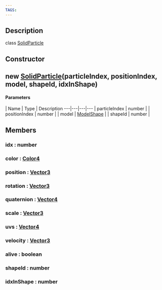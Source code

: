 ```yaml
---
TAGS:
---
```

## Description

class [SolidParticle](/classes/2.3/SolidParticle)



## Constructor

##  new [SolidParticle](/classes/2.3/SolidParticle)(particleIndex, positionIndex, model, shapeId, idxInShape)



#### Parameters
 | Name | Type | Description
---|---|---|---
 | particleIndex | number | 
 | positionIndex | number | 
 | model | [ModelShape](/classes/2.3/ModelShape) | 
 | shapeId | number | 
## Members

### idx : number



### color : [Color4](/classes/2.3/Color4)



### position : [Vector3](/classes/2.3/Vector3)



### rotation : [Vector3](/classes/2.3/Vector3)



### quaternion : [Vector4](/classes/2.3/Vector4)



### scale : [Vector3](/classes/2.3/Vector3)



### uvs : [Vector4](/classes/2.3/Vector4)



### velocity : [Vector3](/classes/2.3/Vector3)



### alive : boolean



### shapeId : number



### idxInShape : number



